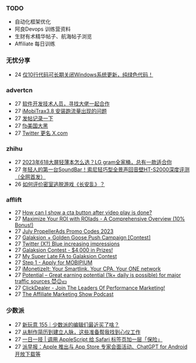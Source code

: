 ### TODO
-  自动化框架优化
-  阿良Devops 训练营资料
-  生财有术精华帖子、航海帖子浏览
-  Affiliate 每日训练

### 无忧分享
<!-- ruyo:START -->
-  24 [仅10行代码可长期关闭Windows系统更新，纯绿色代码！](https://51.ruyo.net/18440.html)<!-- ruyo:END -->

### advertcn
<!-- advertcn:START -->
-  27 [软件开发技术人员，寻找大佬一起合作](https://www.advertcn.com/forum.php?mod=viewthread&tid=111373)
-  27 [iMobiTrax3.8 安装跑流量出现的问题](https://www.advertcn.com/forum.php?mod=viewthread&tid=111370)
-  27 [发帖记录一下](https://www.advertcn.com/forum.php?mod=viewthread&tid=111367)
-  27 [fb美国大黑](https://www.advertcn.com/forum.php?mod=viewthread&tid=111365)
-  27 [Twitter 更名 X.com](https://www.advertcn.com/forum.php?mod=viewthread&tid=111363)<!-- advertcn:END -->

### zhihu
<!-- zhihu:START -->
-  27 [2023年618大屏轻薄本怎么选？LG gram全家桶，总有一款适合你](http://zhuanlan.zhihu.com/p/632641888?utm_campaign=rss&utm_medium=rss&utm_source=rss&utm_content=title)
-  27 [年轻人的第一台SoundBar！索尼轻巧型全景声回音壁HT-S2000深度评测（全网首发）](http://zhuanlan.zhihu.com/p/630990296?utm_campaign=rss&utm_medium=rss&utm_source=rss&utm_content=title)
-  26 [如何评价密室逃脱游戏《长安乱》？](http://www.zhihu.com/question/563950552/answer/3045961312?utm_campaign=rss&utm_medium=rss&utm_source=rss&utm_content=title)<!-- zhihu:END -->

### afflift
<!-- afflift:START -->
-  27 [How can I show a cta button after video play is done?](https://afflift.com/f/threads/how-can-i-show-a-cta-button-after-video-play-is-done.11358/)
-  27 [Maximize Your ROI with ROIads - A Comprehensive Overview &lpar;10% Bonus!&rpar;](https://afflift.com/f/threads/maximize-your-roi-with-roiads-a-comprehensive-overview-10-bonus.11259/)
-  27 [July PropellerAds Promo Codes 2023](https://afflift.com/f/threads/july-propellerads-promo-codes-2023.11242/)
-  27 [Galaksion + Golden Goose Push Campaign [Contest]](https://afflift.com/f/threads/galaksion-golden-goose-push-campaign-contest.11353/)
-  27 [Twitter &lpar;X?&rpar; Blue increasing impressions](https://afflift.com/f/threads/twitter-x-blue-increasing-impressions.11356/)
-  27 [Galaksion Contest - $4,000 in Prizes!](https://afflift.com/f/threads/galaksion-contest-4-000-in-prizes.11219/)
-  27 [My Super Late FA to Galaksion Contest](https://afflift.com/f/threads/my-super-late-fa-to-galaksion-contest.11354/)
-  27 [Step 1 - Apply for MOBIPIUM](https://afflift.com/f/threads/step-1-apply-for-mobipium.2938/)
-  27 [iMonetizeIt: Your Smartlink. Your CPA. Your ONE network](https://afflift.com/f/threads/imonetizeit-your-smartlink-your-cpa-your-one-network.3086/)
-  27 [Potential – Great earning potential &lpar;1k+ daily is possible&rpar; for major traffic sources 😈😉💵](https://afflift.com/f/threads/potential-%E2%80%93-great-earning-potential-1k-daily-is-possible-for-major-traffic-sources-%F0%9F%98%88%F0%9F%98%89%F0%9F%92%B5.11349/)
-  27 [ClickDealer - Join The Leaders Of Performance Marketing!](https://afflift.com/f/threads/clickdealer-join-the-leaders-of-performance-marketing.2440/)
-  27 [The Affiliate Marketing Show Podcast](https://afflift.com/f/threads/the-affiliate-marketing-show-podcast.11119/)<!-- afflift:END -->

### 少数派
<!-- sspai:START -->
-  27 [新玩意 155｜少数派的编辑们最近买了啥？](https://sspai.com/post/81536)
-  27 [从制作简历到建立人脉，这些准备帮我找到心仪工作](https://sspai.com/post/81523)
-  27 [一日一技 | 调用 AppleScript 给 Safari 标签页加一层「保险」](https://sspai.com/post/81363)
-  27 [派早报：Apple 推出与 App Store 专家会面活动、ChatGPT for Android 开放下载等](https://sspai.com/post/81514)<!-- sspai:END -->
